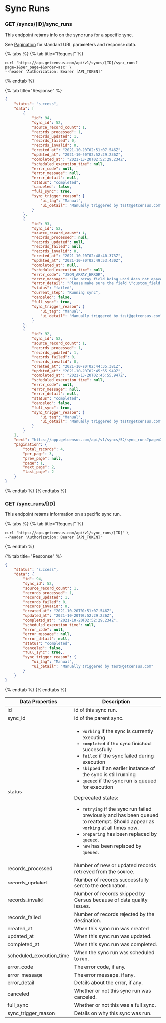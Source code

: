 # Sync Runs

### GET /syncs/\[ID]/sync\_runs

This endpoint returns info on the sync runs for a specific sync.

See [Pagination](./#pagination) for standard URL parameters and response data.

{% tabs %}
{% tab title="Request" %}
```
curl 'https://app.getcensus.com/api/v1/syncs/[ID]/sync_runs?page=1&per_page=1&order=asc' \
--header 'Authorization: Bearer [API_TOKEN]'
```
{% endtab %}

{% tab title="Response" %}
```json
{
    "status": "success",
    "data": [
        {
            "id": 94,
            "sync_id": 52,
            "source_record_count": 1,
            "records_processed": 1,
            "records_updated": 1,
            "records_failed": 0,
            "records_invalid": 0,
            "created_at": "2021-10-20T02:51:07.546Z",
            "updated_at": "2021-10-20T02:52:29.236Z",
            "completed_at": "2021-10-20T02:52:29.234Z",
            "scheduled_execution_time": null,
            "error_code": null,
            "error_message": null,
            "error_detail": null,
            "status": "completed",
            "canceled": false,
            "full_sync": true,
            "sync_trigger_reason": {
                "ui_tag": "Manual",
                "ui_detail": "Manually triggered by test@getcensus.com"
            }
        },
        {
            "id": 93,
            "sync_id": 52,
            "source_record_count": 1,
            "records_processed": null,
            "records_updated": null,
            "records_failed": null,
            "records_invalid": 0,
            "created_at": "2021-10-20T02:48:40.373Z",
            "updated_at": "2021-10-20T02:49:53.430Z",
            "completed_at": null,
            "scheduled_execution_time": null,
            "error_code": "JSON_ARRAY_ERROR",
            "error_message": "The array field being used does not appear to be valid JSON: Please make sure the field \"custom_field:Users\" with value \"jim\" is formatted as a JSON Array. Don't hesitate to reach out to the Census Support Team if you need help with this.",
            "error_detail": "Please make sure the field \"custom_field:Users\" with value \"jim\" is formatted as a JSON Array. Don't hesitate to reach out to the Census Support Team if you need help with this.",
            "status": "failed",
            "current_step": "Running sync",
            "canceled": false,
            "full_sync": true,
            "sync_trigger_reason": {
                "ui_tag": "Manual",
                "ui_detail": "Manually triggered by test@getcensus.com"
            }
        },
        {
            "id": 92,
            "sync_id": 52,
            "source_record_count": 1,
            "records_processed": 1,
            "records_updated": 1,
            "records_failed": 0,
            "records_invalid": 0,
            "created_at": "2021-10-20T02:44:35.381Z",
            "updated_at": "2021-10-20T02:45:55.949Z",
            "completed_at": "2021-10-20T02:45:55.947Z",
            "scheduled_execution_time": null,
            "error_code": null,
            "error_message": null,
            "error_detail": null,
            "status": "completed",
            "canceled": false,
            "full_sync": true,
            "sync_trigger_reason": {
                "ui_tag": "Manual",
                "ui_detail": "Manually triggered by test@getcensus.com"
            }
        }
    ],
    "next": "https://app.getcensus.com/api/v1/syncs/52/sync_runs?page=2&per_page=3",
    "pagination": {
        "total_records": 4,
        "per_page": 3,
        "prev_page": null,
        "page": 1,
        "next_page": 2,
        "last_page": 2
    }
}
```
{% endtab %}
{% endtabs %}

### GET /sync\_runs/\[ID]

This endpoint returns information on a specific sync run.

{% tabs %}
{% tab title="Request" %}
```
curl 'https://app.getcensus.com/api/v1/sync_runs/[ID]' \
--header 'Authorization: Bearer [API_TOKEN]'
```
{% endtab %}

{% tab title="Response" %}
```json
{
    "status": "success",
    "data": {
        "id": 94,
        "sync_id": 52,
        "source_record_count": 1,
        "records_processed": 1,
        "records_updated": 1,
        "records_failed": 0,
        "records_invalid": 0,
        "created_at": "2021-10-20T02:51:07.546Z",
        "updated_at": "2021-10-20T02:52:29.236Z",
        "completed_at": "2021-10-20T02:52:29.234Z",
        "scheduled_execution_time": null,
        "error_code": null,
        "error_message": null,
        "error_detail": null,
        "status": "completed",
        "canceled": false,
        "full_sync": true,.
        "sync_trigger_reason": {
            "ui_tag": "Manual",
            "ui_detail": "Manually triggered by test@getcensus.com"
        }
    }
}
```
{% endtab %}
{% endtabs %}

| Data Properties            | Description                                                                                                                                                                                                                                                                                                                                                                                                                                                                                                                                                                                                                                                                                             |
| -------------------------- | ------------------------------------------------------------------------------------------------------------------------------------------------------------------------------------------------------------------------------------------------------------------------------------------------------------------------------------------------------------------------------------------------------------------------------------------------------------------------------------------------------------------------------------------------------------------------------------------------------------------------------------------------------------------------------------------------------- |
| id                         | id of this sync run.                                                                                                                                                                                                                                                                                                                                                                                                                                                                                                                                                                                                                                                                                    |
| sync\_id                   | id of the parent sync.                                                                                                                                                                                                                                                                                                                                                                                                                                                                                                                                                                                                                                                                                  |
| status                     | <ul><li><code>working</code> if the sync is currently executing</li><li><code>completed</code> if the sync finished successfully</li><li><code>failed</code> if the sync failed during execution</li><li><code>skipped</code> if an earlier instance of the sync is still running</li><li><code>queued</code> if the sync run is queued for execution</li></ul><p>Deprecated states:</p><ul><li><code>retrying</code> if the sync run failed previously and has been queued to reattempt. Should appear as <code>working</code> at all times now.</li><li><code>preparing</code> has been replaced by <code>queued</code>.</li><li><code>new</code> has been replaced by <code>queued</code>.</li></ul> |
| records\_processed         | Number of new or updated records retrieved from the source.                                                                                                                                                                                                                                                                                                                                                                                                                                                                                                                                                                                                                                             |
| records\_updated           | Number of records successfully sent to the destination.                                                                                                                                                                                                                                                                                                                                                                                                                                                                                                                                                                                                                                                 |
| records\_invalid           | Number of records skipped by Census because of data quality issues.                                                                                                                                                                                                                                                                                                                                                                                                                                                                                                                                                                                                                                     |
| records\_failed            | Number of records rejected by the destination.                                                                                                                                                                                                                                                                                                                                                                                                                                                                                                                                                                                                                                                          |
| created\_at                | When this sync run was created.                                                                                                                                                                                                                                                                                                                                                                                                                                                                                                                                                                                                                                                                         |
| updated\_at                | When this sync run was updated.                                                                                                                                                                                                                                                                                                                                                                                                                                                                                                                                                                                                                                                                         |
| completed\_at              | When this sync run was completed.                                                                                                                                                                                                                                                                                                                                                                                                                                                                                                                                                                                                                                                                       |
| scheduled\_execution\_time | When the sync run was scheduled to run.                                                                                                                                                                                                                                                                                                                                                                                                                                                                                                                                                                                                                                                                 |
| error\_code                | The error code, if any.                                                                                                                                                                                                                                                                                                                                                                                                                                                                                                                                                                                                                                                                                 |
| error\_message             | The error message, if any.                                                                                                                                                                                                                                                                                                                                                                                                                                                                                                                                                                                                                                                                              |
| error\_detail              | Details about the error, if any.                                                                                                                                                                                                                                                                                                                                                                                                                                                                                                                                                                                                                                                                        |
| canceled                   | Whether or not this sync run was canceled.                                                                                                                                                                                                                                                                                                                                                                                                                                                                                                                                                                                                                                                              |
| full\_sync                 | Whether or not this was a full sync.                                                                                                                                                                                                                                                                                                                                                                                                                                                                                                                                                                                                                                                                    |
| sync\_trigger\_reason      | Details on why this sync was run.                                                                                                                                                                                                                                                                                                                                                                                                                                                                                                                                                                                                                                                                       |
